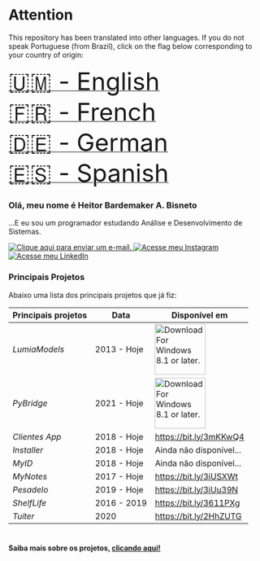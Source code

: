 # Attention
This repository has been translated into other languages. If you do not speak Portuguese (from Brazil), click on the flag below corresponding to your country of origin: 

[<font size="10"> <span>&#X1F1FA;&#X1F1F2;</span> - English</font>](https://github.com/hbisneto/hbisneto/tree/master/Localization/English)
<br>[<font size="10"> <span>&#X1F1EB;&#X1F1F7;</span> - French</font>](https://github.com/hbisneto/hbisneto/tree/master/Localization/French)
<br>[<font size="10"> <span>&#X1F1E9;&#X1F1EA;</span> - German</font>](https://github.com/hbisneto/hbisneto/tree/master/Localization/German)
<br>[<font size="10"> <span>&#X1F1EA;&#X1F1F8;</span> - Spanish</font>](https://github.com/hbisneto/hbisneto/tree/master/Localization/Spanish)

### Olá, meu nome é Heitor Bardemaker A. Bisneto
...E eu sou um programador estudando Análise e Desenvolvimento de Sistemas.

[<img src="https://img.shields.io/badge/-Gmail-c14438?style=flat&logo=Gmail&logoColor=white&link=mailto:hbarbisneto@gmail.com" alt="Clique aqui para enviar um e-mail."/> ](mailto:hbarbisneto@gmail.com)[<img src="https://img.shields.io/badge/-Instagram-C13584?style=flat&labelColor=C13584&logo=instagram&logoColor=white&link=https://www.instagram.com/BisnetoDev/" alt="Acesse meu Instagram"/> ](https://www.instagram.com/BisnetoDev/)[<img src="https://img.shields.io/badge/-LinkedIn-blue?style=flat&logo=Linkedin&logoColor=white&link=https://www.linkedin.com/in/heitor-bardemaker-a-bisneto-906739105" alt="Acesse meu LinkedIn"/> ](https://www.linkedin.com/in/heitor-bardemaker-a-bisneto-906739105/)

### Principais Projetos

Abaixo uma lista dos principais projetos que já fiz:

Principais projetos         | Data   	| Disponível em     |
--------------------|------------------|-----------------------|
*LumiaModels*				| 2013 - Hoje		| [<img src="https://developer.microsoft.com/en-us/store/badges/images/English_get-it-from-MS.png" alt="Download For Windows 8.1 or later." width="100"/> ](https://www.microsoft.com/en-us/p/lumiamodels/9nq4rr6jl66n?activetab=pivot:overviewtab/)|
*PyBridge*				| 2021 - Hoje		| [<img src="https://developer.microsoft.com/en-us/store/badges/images/English_get-it-from-MS.png" alt="Download For Windows 8.1 or later." width="100"/> ](https://www.microsoft.com/en-us/p/pybridge/9nxmr586zc0w)|
*Clientes App*       	| 2018 - Hoje  	| <https://bit.ly/3mKKwQ4> |
*Installer*			  	| 2018 - Hoje   	| Ainda não disponível...  |
*MyID*      				| 2018 - Hoje  	| Ainda não disponível...  |
*MyNotes*           	| 2017 - Hoje   	| <https://bit.ly/3iUSXWt> |
*Pesadelo*        		| 2019 - Hoje   	| <https://bit.ly/3iUu39N> |
*ShelfLife*           	| 2016 - 2019   	| <https://bit.ly/3611PXg> |
*Tuíter*           		| 2020 			| <https://bit.ly/2HhZUTG> |

#

<strong> Saiba mais sobre os projetos, [clicando aqui!](https://github.com/hbisneto?tab=repositories "Repositório de Projetos")</strong>

